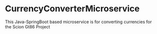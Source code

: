 # CurrencyConverterMicroservice
 This Java-SpringBoot based microservice is for converting currencies for the Scion Gt86 Project
